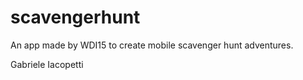 # scavengerhunt
An app made by WDI15 to create mobile scavenger hunt adventures.

Gabriele Iacopetti